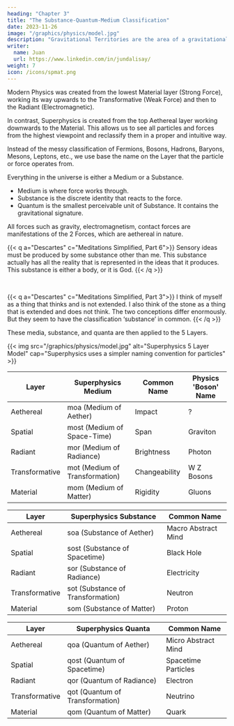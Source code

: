 ```yaml
---
heading: "Chapter 3"
title: "The Substance-Quantum-Medium Classification"
date: 2023-11-26
image: "/graphics/physics/model.jpg"
description: "Gravitational Territories are the area of a gravitational signature"
writer:
  name: Juan
  url: https://www.linkedin.com/in/jundalisay/
weight: 7
icon: /icons/spmat.png
---
```



Modern Physics was created from the lowest Material layer (Strong Force), working its way upwards to the Transformative (Weak Force) and then to the Radiant (Electromagnetic).

In contrast, Superphysics is created from the top Aethereal layer working downwards to the Material. This allows us to see all particles and forces from the highest viewpoint and reclassify them in a proper and intuitive way.

Instead of the messy classification of Fermions, Bosons, Hadrons, Baryons, Mesons, Leptons, etc., we use base the name on the Layer that the particle or force operates from. 

Everything in the universe is either a Medium or a Substance.
- Medium is where force works through.
- Substance is the discrete identity that reacts to the force.
- Quantum is the smallest perceivable unit of Substance. It contains the gravitational signature. 


All forces such as gravity, electromagnetism, contact forces are manifestations of the 2 Forces, which are aethereal in nature. 

<!-- We use:
- the word medium to denote the medium

- the word quantum to denote substance -->

<!-- , metaphysically as a desire and the actual idea that is desired. 
- Instead of desire, we use **force**
- Instead of substance, we use **quanta** -->


{{< q a="Descartes" c="Meditations Simplified, Part 6">}}
Sensory ideas must be produced by some substance other than me. This substance actually has all the reality that is represented in the ideas that it produces. This substance is either a body, or it is God.
{{< /q >}}

<br>

{{< q a="Descartes" c="Meditations Simplified, Part 3">}}
I think of myself as a thing that thinks and is not extended. I also think of the stone as a thing that is extended and does not think. The two conceptions differ enormously. But they seem to have the classification ‘substance’ in common. 
{{< /q >}}



These media, substance, and quanta are then applied to the 5 Layers.

{{< img src="/graphics/physics/model.jpg" alt="Superphysics 5 Layer Model" cap="Superphysics uses a simpler naming convention for particles" >}}


Layer | Superphysics Medium | Common Name | Physics 'Boson' Name
--- | --- | --- | ---
Aethereal | moa (Medium of Aether) | Impact | ?
Spatial | most (Medium of Space-Time) | Span | Graviton
Radiant | mor (Medium of Radiance) | Brightness | Photon
Transformative | mot (Medium of Transformation) | Changeability | W Z Bosons
Material | mom (Medium of Matter) | Rigidity | Gluons


Layer | Superphysics Substance | Common Name
--- | --- | --- 
Aethereal | soa (Substance of Aether) | Macro Abstract Mind
Spatial | sost (Substance of Spacetime) | Black Hole
Radiant | sor (Substance of Radiance) | Electricity
Transformative | sot (Substance of Transformation) | Neutron 
Material | som (Substance of Matter) | Proton 


Layer | Superphysics Quanta | Common Name
--- | --- | --- 
Aethereal | qoa (Quantum of Aether) | Micro Abstract Mind
Spatial | qost (Quantum of Spacetime) | Spacetime Particles
Radiant | qor (Quantum of Radiance) | Electron
Transformative | qot (Quantum of Transformation) | Neutrino 
Material | qom (Quantum of Matter) | Quark


<!-- The differences between the Physics model and the Superphysics one are:
- Neutrons and Protons are an essential substance or quanta even if it is not a fundamental particle in Physics
- In Superphysics, quark 'colors' are merely representations of the 3 Influences of Crudifying, Transforming, and Subtlifying   
- The Superphysics model extends all the way to the Aethereal -->
